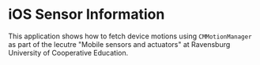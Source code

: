 # iOS Sensor Information

This application shows how to fetch device motions using `CMMotionManager` as part of the lecutre "Mobile sensors and actuators" at Ravensburg University of Cooperative Education.

